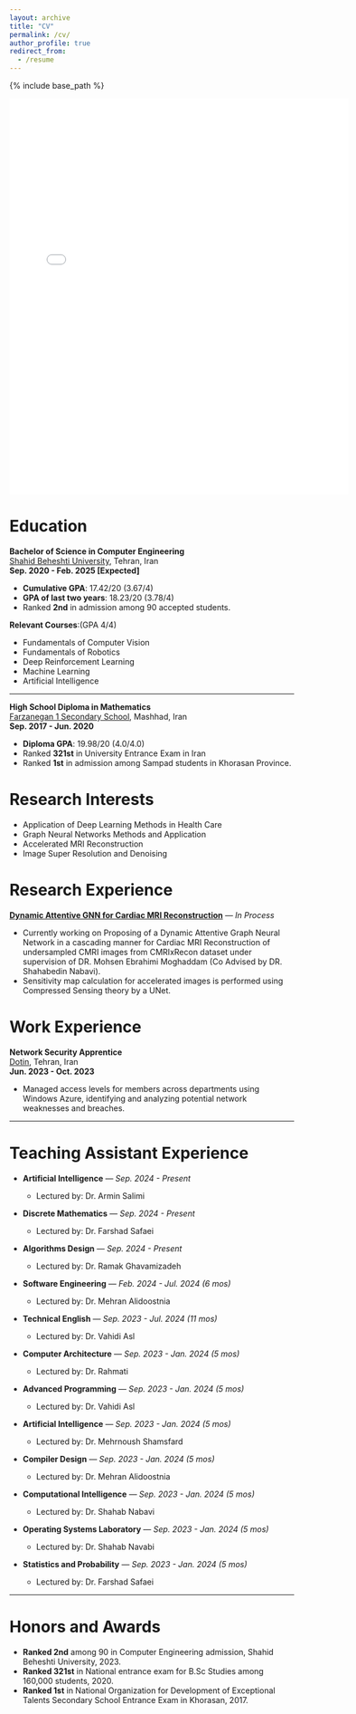 ```yaml
---
layout: archive
title: "CV"
permalink: /cv/
author_profile: true
redirect_from:
  - /resume
---
```


{% include base_path %}

<embed src="{{ site.baseurl }}/files/Navid_Dadkhah_CV.pdf" width="600" height="700" type='application/pdf'>

# Education

**Bachelor of Science in Computer Engineering**  
[Shahid Beheshti University](https://www.sbu.ac.ir/web/cse), Tehran, Iran  
**Sep. 2020 - Feb. 2025 [Expected]**  
- **Cumulative GPA**: 17.42/20 (3.67/4)
- **GPA of last two years**: 18.23/20 (3.78/4)
- Ranked **2nd** in admission among 90 accepted students.

**Relevant Courses**:(GPA 4/4)  
- Fundamentals of Computer Vision
- Fundamentals of Robotics
- Deep Reinforcement Learning  
- Machine Learning
- Artificial Intelligence

---

**High School Diploma in Mathematics**  
[Farzanegan 1 Secondary School](https://en.wikipedia.org/wiki/National_Organization_for_Development_of_Exceptional_Talents), Mashhad, Iran  
**Sep. 2017 - Jun. 2020**  
- **Diploma GPA**: 19.98/20 (4.0/4.0)
- Ranked **321st** in University Entrance Exam in Iran
- Ranked **1st** in admission among Sampad students in Khorasan Province.

# Research Interests

- Application of Deep Learning Methods in Health Care
- Graph Neural Networks Methods and Application
- Accelerated MRI Reconstruction
- Image Super Resolution and Denoising

# Research Experience 

**[Dynamic Attentive GNN for Cardiac MRI Reconstruction](https://github.com/negarhonarvar/DualAttentiveGNNforCMRIRecon)** — *In Process*  
  - Currently working on Proposing of a Dynamic Attentive Graph Neural Network in a cascading manner for Cardiac MRI Reconstruction of undersampled CMRI images from CMRIxRecon dataset under supervision of DR. Mohsen Ebrahimi Moghaddam (Co Advised by DR. Shahabedin Nabavi).
  - Sensitivity map calculation for accelerated images is performed using Compressed Sensing theory by a UNet.


# Work Experience

**Network Security Apprentice**  
[Dotin](https://www.dotin.ir/), Tehran, Iran  
**Jun. 2023 - Oct. 2023**  
- Managed access levels for members across departments using Windows Azure, identifying and analyzing potential network weaknesses and breaches.

---

# Teaching Assistant Experience

- **Artificial Intelligence** — *Sep. 2024 - Present*  
  - Lectured by: Dr. Armin Salimi

- **Discrete Mathematics** — *Sep. 2024 - Present*  
  - Lectured by: Dr. Farshad Safaei

- **Algorithms Design** — *Sep. 2024 - Present*  
  - Lectured by: Dr. Ramak Ghavamizadeh

- **Software Engineering** — *Feb. 2024 - Jul. 2024 (6 mos)*  
  - Lectured by: Dr. Mehran Alidoostnia

- **Technical English** — *Sep. 2023 - Jul. 2024 (11 mos)*  
  - Lectured by: Dr. Vahidi Asl

- **Computer Architecture** — *Sep. 2023 - Jan. 2024 (5 mos)*  
  - Lectured by: Dr. Rahmati

- **Advanced Programming** — *Sep. 2023 - Jan. 2024 (5 mos)*  
  - Lectured by: Dr. Vahidi Asl

- **Artificial Intelligence** — *Sep. 2023 - Jan. 2024 (5 mos)*  
  - Lectured by: Dr. Mehrnoush Shamsfard

- **Compiler Design** — *Sep. 2023 - Jan. 2024 (5 mos)*  
  - Lectured by: Dr. Mehran Alidoostnia

- **Computational Intelligence** — *Sep. 2023 - Jan. 2024 (5 mos)*  
  - Lectured by: Dr. Shahab Nabavi

- **Operating Systems Laboratory** — *Sep. 2023 - Jan. 2024 (5 mos)*  
  - Lectured by: Dr. Shahab Navabi

- **Statistics and Probability** — *Sep. 2023 - Jan. 2024 (5 mos)*  
  - Lectured by: Dr. Farshad Safaei

---

# Honors and Awards

- **Ranked 2nd** among 90 in Computer Engineering admission, Shahid Beheshti University, 2023.
- **Ranked 321st** in National entrance exam for B.Sc Studies among 160,000 students, 2020.
- **Ranked 1st** in National Organization for Development of Exceptional Talents Secondary School Entrance Exam in Khorasan, 2017.

